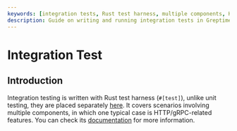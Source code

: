 ```yaml
---
keywords: [integration tests, Rust test harness, multiple components, HTTP testing, gRPC testing]
description: Guide on writing and running integration tests in GreptimeDB, covering scenarios involving multiple components.
---
```


# Integration Test

## Introduction

Integration testing is written with Rust test harness (`#[test]`), unlike unit testing, they are placed separately
[here](https://github.com/GreptimeTeam/greptimedb/tree/main/tests-integration).
It covers scenarios involving multiple components, in which one typical case is HTTP/gRPC-related features. You can check
its [documentation](https://github.com/GreptimeTeam/greptimedb/blob/main/tests-integration/README.md) for more information.
